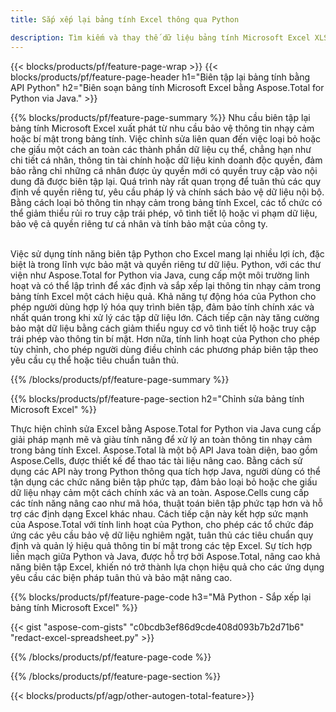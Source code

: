 ```yaml
---
title: Sắp xếp lại bảng tính Excel thông qua Python 

description: Tìm kiếm và thay thế dữ liệu bảng tính Microsoft Excel XLSX XLS thông qua ứng dụng Python của bạn.
---
```


{{< blocks/products/pf/feature-page-wrap >}}
{{< blocks/products/pf/feature-page-header h1="Biên tập lại bảng tính bằng API Python" h2="Biên soạn bảng tính Microsoft Excel bằng Aspose.Total for Python via Java." >}}

{{% blocks/products/pf/feature-page-summary %}}
Nhu cầu biên tập lại bảng tính Microsoft Excel xuất phát từ nhu cầu bảo vệ thông tin nhạy cảm hoặc bí mật trong bảng tính. Việc chỉnh sửa liên quan đến việc loại bỏ hoặc che giấu một cách an toàn các thành phần dữ liệu cụ thể, chẳng hạn như chi tiết cá nhân, thông tin tài chính hoặc dữ liệu kinh doanh độc quyền, đảm bảo rằng chỉ những cá nhân được ủy quyền mới có quyền truy cập vào nội dung đã được biên tập lại. Quá trình này rất quan trọng để tuân thủ các quy định về quyền riêng tư, yêu cầu pháp lý và chính sách bảo vệ dữ liệu nội bộ. Bằng cách loại bỏ thông tin nhạy cảm trong bảng tính Excel, các tổ chức có thể giảm thiểu rủi ro truy cập trái phép, vô tình tiết lộ hoặc vi phạm dữ liệu, bảo vệ cả quyền riêng tư cá nhân và tính bảo mật của công ty. <br /><br />

Việc sử dụng tính năng biên tập Python cho Excel mang lại nhiều lợi ích, đặc biệt là trong lĩnh vực bảo mật và quyền riêng tư dữ liệu. Python, với các thư viện như Aspose.Total for Python via Java, cung cấp một môi trường linh hoạt và có thể lập trình để xác định và sắp xếp lại thông tin nhạy cảm trong bảng tính Excel một cách hiệu quả. Khả năng tự động hóa của Python cho phép người dùng hợp lý hóa quy trình biên tập, đảm bảo tính chính xác và nhất quán trong khi xử lý các tập dữ liệu lớn. Cách tiếp cận này tăng cường bảo mật dữ liệu bằng cách giảm thiểu nguy cơ vô tình tiết lộ hoặc truy cập trái phép vào thông tin bí mật. Hơn nữa, tính linh hoạt của Python cho phép tùy chỉnh, cho phép người dùng điều chỉnh các phương pháp biên tập theo yêu cầu cụ thể hoặc tiêu chuẩn tuân thủ.

{{% /blocks/products/pf/feature-page-summary  %}}

{{% blocks/products/pf/feature-page-section  h2="Chỉnh sửa bảng tính Microsoft Excel" %}}

Thực hiện chỉnh sửa Excel bằng Aspose.Total for Python via Java cung cấp giải pháp mạnh mẽ và giàu tính năng để xử lý an toàn thông tin nhạy cảm trong bảng tính Excel. Aspose.Total là một bộ API Java toàn diện, bao gồm Aspose.Cells, được thiết kế để thao tác tài liệu nâng cao. Bằng cách sử dụng các API này trong Python thông qua tích hợp Java, người dùng có thể tận dụng các chức năng biên tập phức tạp, đảm bảo loại bỏ hoặc che giấu dữ liệu nhạy cảm một cách chính xác và an toàn. Aspose.Cells cung cấp các tính năng nâng cao như mã hóa, thuật toán biên tập phức tạp hơn và hỗ trợ các định dạng Excel khác nhau. Cách tiếp cận này kết hợp sức mạnh của Aspose.Total với tính linh hoạt của Python, cho phép các tổ chức đáp ứng các yêu cầu bảo vệ dữ liệu nghiêm ngặt, tuân thủ các tiêu chuẩn quy định và quản lý hiệu quả thông tin bí mật trong các tệp Excel. Sự tích hợp liền mạch giữa Python và Java, được hỗ trợ bởi Aspose.Total, nâng cao khả năng biên tập Excel, khiến nó trở thành lựa chọn hiệu quả cho các ứng dụng yêu cầu các biện pháp tuân thủ và bảo mật nâng cao.

{{% blocks/products/pf/feature-page-code h3="Mã Python - Sắp xếp lại bảng tính Microsoft Excel" %}}

{{< gist "aspose-com-gists" "c0bcdb3ef86d9cde408d093b7b2d71b6" "redact-excel-spreadsheet.py" >}}

{{% /blocks/products/pf/feature-page-code  %}}

{{% /blocks/products/pf/feature-page-section %}}

{{< blocks/products/pf/agp/other-autogen-total-feature>}}